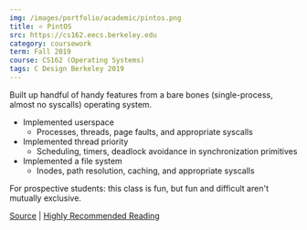 ```yaml
---
img: /images/portfolio/academic/pintos.png
title: ⭐ PintOS
src: https://cs162.eecs.berkeley.edu
category: coursework
term: Fall 2019
course: CS162 (Operating Systems)
tags: C Design Berkeley 2019
---
```


Built up handful of handy features from a bare bones (single-process, almost no syscalls) operating system.

* Implemented userspace
    * Processes, threads, page faults, and appropriate syscalls
* Implemented thread priority
    * Scheduling, timers, deadlock avoidance in synchronization primitives
* Implemented a file system
    * Inodes, path resolution, caching, and appropriate syscalls

For prospective students: this class is fun, but fun and difficult aren't mutually exclusive.

[Source](https://github.com/ckw017/pintos) |
[Highly Recommended Reading](https://www.usenix.org/system/files/1311_05-08_mickens.pdf)